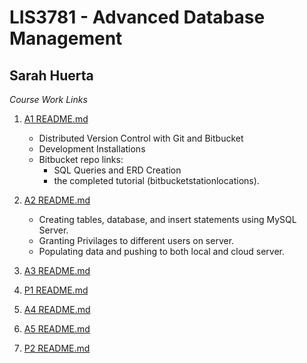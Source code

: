 
# LIS3781 - Advanced Database Management

## Sarah Huerta


*Course Work Links*



 1. [A1 README.md](a1/README.md "My A1 README.md file")
    * Distributed Version Control with Git and Bitbucket
    * Development Installations
    * Bitbucket repo links:
         * SQL Queries and ERD Creation
         * the completed tutorial (bitbucketstationlocations).


2. [A2 README.md](a2/README.md "My A2 README.md file")
    * Creating tables, database, and insert statements using MySQL Server.
    * Granting Privilages to different users on server.
    * Populating data and pushing to both local and cloud server.

3. [A3 README.md](a3/README.md "My A3 README.md file")


4. [P1 README.md](p1/README.md "My P1 README.md file")


5. [A4 README.md](a4/README.md "My A4 README.md file")


5. [A5 README.md](a5/README.md "My A5 README.md file")


6. [P2 README.md](p2/README.md "My P2 README.md file")
